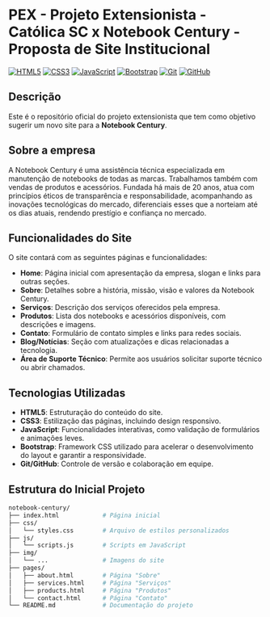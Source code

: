 # PEX - Projeto Extensionista - Católica SC x Notebook Century - Proposta de Site Institucional

[![HTML5](https://img.shields.io/badge/HTML5-%23E34F26.svg?style=for-the-badge&logo=html5&logoColor=white)](https://developer.mozilla.org/en-US/docs/Web/HTML) [![CSS3](https://img.shields.io/badge/CSS3-%231572B6.svg?style=for-the-badge&logo=css3&logoColor=white)](https://developer.mozilla.org/en-US/docs/Web/CSS) [![JavaScript](https://img.shields.io/badge/JavaScript-%23F7DF1E.svg?style=for-the-badge&logo=javascript&logoColor=black)](https://developer.mozilla.org/en-US/docs/Web/JavaScript) [![Bootstrap](https://img.shields.io/badge/Bootstrap-%23563D7C.svg?style=for-the-badge&logo=bootstrap&logoColor=white)](https://getbootstrap.com) [![Git](https://img.shields.io/badge/Git-%23F05033.svg?style=for-the-badge&logo=git&logoColor=white)](https://git-scm.com/) [![GitHub](https://img.shields.io/badge/GitHub-%23181717.svg?style=for-the-badge&logo=github&logoColor=white)](https://github.com)

## Descrição

Este é o repositório oficial do projeto extensionista que tem como objetivo sugerir um novo site para a **Notebook Century**.

## Sobre a empresa
 A Notebook Century é uma assistência técnica especializada em manutenção de notebooks de todas as marcas. Trabalhamos também com vendas de produtos e acessórios. Fundada há mais de 20 anos, atua com princípios éticos de transparência e responsabilidade, acompanhando as inovações tecnológicas do mercado, diferenciais esses que a norteiam até os dias atuais, rendendo prestígio e confiança no mercado.

## Funcionalidades do Site

O site contará com as seguintes páginas e funcionalidades:

- **Home**: Página inicial com apresentação da empresa, slogan e links para outras seções.
- **Sobre**: Detalhes sobre a história, missão, visão e valores da Notebook Century.
- **Serviços**: Descrição dos serviços oferecidos pela empresa.
- **Produtos**: Lista dos notebooks e acessórios disponíveis, com descrições e imagens.
- **Contato**: Formulário de contato simples e links para redes sociais.
- **Blog/Notícias**: Seção com atualizações e dicas relacionadas a tecnologia.
- **Área de Suporte Técnico**: Permite aos usuários solicitar suporte técnico ou abrir chamados.

## Tecnologias Utilizadas

- **HTML5**: Estruturação do conteúdo do site.
- **CSS3**: Estilização das páginas, incluindo design responsivo.
- **JavaScript**: Funcionalidades interativas, como validação de formulários e animações leves.
- **Bootstrap**: Framework CSS utilizado para acelerar o desenvolvimento do layout e garantir a responsividade.
- **Git/GitHub**: Controle de versão e colaboração em equipe.


## Estrutura do Inicial Projeto

```bash
notebook-century/
├── index.html            # Página inicial
├── css/
│   └── styles.css        # Arquivo de estilos personalizados
├── js/
│   └── scripts.js        # Scripts em JavaScript
├── img/
│   └── ...               # Imagens do site
├── pages/
│   ├── about.html        # Página "Sobre"
│   ├── services.html     # Página "Serviços"
│   ├── products.html     # Página "Produtos"
│   └── contact.html      # Página "Contato"
└── README.md             # Documentação do projeto
